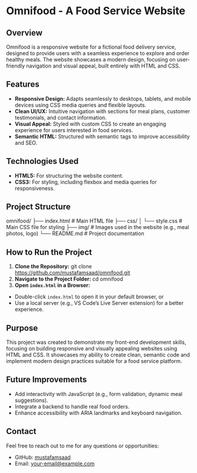 # Omnifood - A Food Service Website

## Overview

Omnifood is a responsive website for a fictional food delivery service, designed to provide users with a seamless experience to explore and order healthy meals. The website showcases a modern design, focusing on user-friendly navigation and visual appeal, built entirely with HTML and CSS.

## Features

- **Responsive Design:** Adapts seamlessly to desktops, tablets, and mobile devices using CSS media queries and flexible layouts.
- **Clean UI/UX:** Intuitive navigation with sections for meal plans, customer testimonials, and contact information.
- **Visual Appeal:** Styled with custom CSS to create an engaging experience for users interested in food services.
- **Semantic HTML:** Structured with semantic tags to improve accessibility and SEO.

## Technologies Used

- **HTML5:** For structuring the website content.
- **CSS3:** For styling, including flexbox and media queries for responsiveness.

## Project Structure

omnifood/
├── index.html # Main HTML file
├── css/
│ └── style.css # Main CSS file for styling
├── img/ # Images used in the website (e.g., meal photos, logo)
└── README.md # Project documentation

## How to Run the Project

1. **Clone the Repository:**
   git clone https://github.com/mustafamsaad/omnifood.git
2. **Navigate to the Project Folder:**
   cd omnifood
3. **Open `index.html` in a Browser:**

- Double-click `index.html` to open it in your default browser, or
- Use a local server (e.g., VS Code’s Live Server extension) for a better experience.

## Purpose

This project was created to demonstrate my front-end development skills, focusing on building responsive and visually appealing websites using HTML and CSS. It showcases my ability to create clean, semantic code and implement modern design practices suitable for a food service platform.

## Future Improvements

- Add interactivity with JavaScript (e.g., form validation, dynamic meal suggestions).
- Integrate a backend to handle real food orders.
- Enhance accessibility with ARIA landmarks and keyboard navigation.

## Contact

Feel free to reach out to me for any questions or opportunities:

- GitHub: [mustafamsaad](https://github.com/mustafamsaad)
- Email: your-email@example.com
